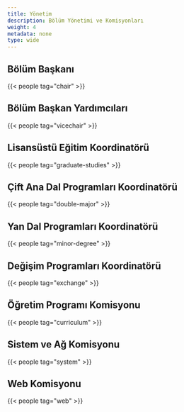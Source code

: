 ```yaml
---
title: Yönetim
description: Bölüm Yönetimi ve Komisyonları
weight: 4
metadata: none
type: wide
---
```


## Bölüm Başkanı

{{< people tag="chair" >}}

## Bölüm Başkan Yardımcıları

{{< people tag="vicechair" >}}

## Lisansüstü Eğitim Koordinatörü

{{< people tag="graduate-studies" >}}

## Çift Ana Dal Programları Koordinatörü

{{< people tag="double-major" >}}

## Yan Dal Programları Koordinatörü

{{< people tag="minor-degree" >}}

## Değişim Programları Koordinatörü

{{< people tag="exchange" >}}

## Öğretim Programı Komisyonu

{{< people tag="curriculum" >}}

## Sistem ve Ağ Komisyonu

{{< people tag="system" >}}

## Web Komisyonu

{{< people tag="web" >}}
